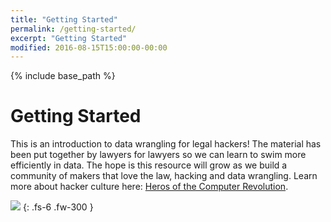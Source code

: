 ```yaml
---
title: "Getting Started"
permalink: /getting-started/
excerpt: "Getting Started"
modified: 2016-08-15T15:00:00-00:00
---
```


{% include base_path %}

# Getting Started

This is an introduction to data wrangling for legal hackers!  The material has been put together by lawyers for lawyers so we can learn to swim more efficiently in data.  The hope is this resource will grow as we build a community of makers that love the law, hacking and data wrangling. Learn more about hacker culture here: [Heros of the Computer Revolution](https://www.amazon.com/dp/B003PDMKIY/ref=cm_sw_r_tw_dp_U_x_p4wPCb9WVF2VX).

![](https://images-na.ssl-images-amazon.com/images/I/51NILryveOL._SX322_BO1,204,203,200_.jpg)
{: .fs-6 .fw-300 }
